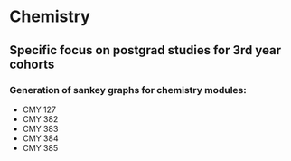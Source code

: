 # Chemistry
## Specific focus on postgrad studies for 3rd year cohorts
### Generation of sankey graphs for chemistry modules:
* CMY 127
* CMY 382
* CMY 383
* CMY 384 
* CMY 385 
